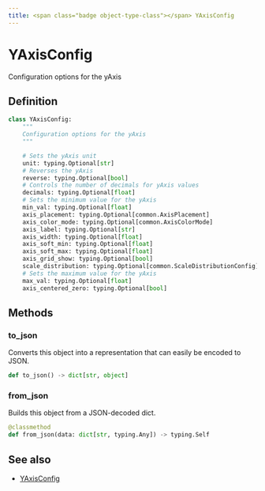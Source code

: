 ```yaml
---
title: <span class="badge object-type-class"></span> YAxisConfig
---
```

# <span class="badge object-type-class"></span> YAxisConfig

Configuration options for the yAxis

## Definition

```python
class YAxisConfig:
    """
    Configuration options for the yAxis
    """

    # Sets the yAxis unit
    unit: typing.Optional[str]
    # Reverses the yAxis
    reverse: typing.Optional[bool]
    # Controls the number of decimals for yAxis values
    decimals: typing.Optional[float]
    # Sets the minimum value for the yAxis
    min_val: typing.Optional[float]
    axis_placement: typing.Optional[common.AxisPlacement]
    axis_color_mode: typing.Optional[common.AxisColorMode]
    axis_label: typing.Optional[str]
    axis_width: typing.Optional[float]
    axis_soft_min: typing.Optional[float]
    axis_soft_max: typing.Optional[float]
    axis_grid_show: typing.Optional[bool]
    scale_distribution: typing.Optional[common.ScaleDistributionConfig]
    # Sets the maximum value for the yAxis
    max_val: typing.Optional[float]
    axis_centered_zero: typing.Optional[bool]
```
## Methods

### <span class="badge object-method"></span> to_json

Converts this object into a representation that can easily be encoded to JSON.

```python
def to_json() -> dict[str, object]
```

### <span class="badge object-method"></span> from_json

Builds this object from a JSON-decoded dict.

```python
@classmethod
def from_json(data: dict[str, typing.Any]) -> typing.Self
```

## See also

 * <span class="badge builder"></span> [YAxisConfig](./builder-YAxisConfig.md)
